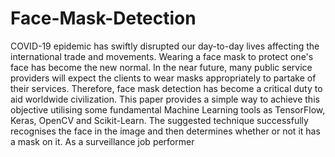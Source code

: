# Face-Mask-Detection
COVID-19 epidemic has swiftly disrupted our day-to-day lives affecting the international trade and movements. Wearing a face mask to protect one's face has become the new normal. In the near future, many public service providers will expect the clients to wear masks appropriately to partake of their services. Therefore, face mask detection has become a critical duty to aid worldwide civilization. This paper provides a simple way to achieve this objective utilising some fundamental Machine Learning tools as TensorFlow, Keras, OpenCV and Scikit-Learn. The suggested technique successfully recognises the face in the image and then determines whether or not it has a mask on it. As a surveillance job performer

